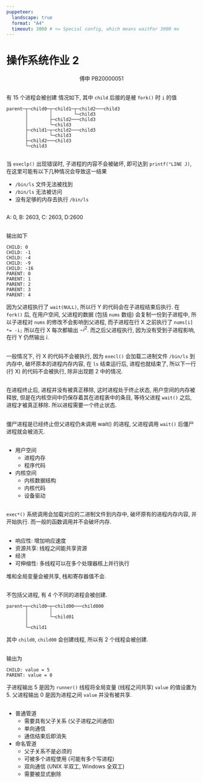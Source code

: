 ```yaml
---
puppeteer:
  landscape: true
  format: "A4"
  timeout: 3000 # <= Special config, which means waitFor 3000 ms
---
```


<!--
 Copyright (c) 2022 Fr4nk1in-USTC
 
 This software is released under the MIT License.
 https://opensource.org/licenses/MIT
-->

# 操作系统作业 2
<center>傅申 PB20000051</center>

## 
有 15 个进程会被创建
情况如下, 其中 `child` 后接的是被 `fork()` 时 `i` 的值
```plaintext
parent─┬─child0─┬─child1─┬─child2───child3
       │        │        └─child3
       │        ├─child2───child3
       │        └─child3
       ├─child1─┬─child2───child3
       │        └─child3
       ├─child2───child3
       └─child3
```
## 
当 `execlp()` 出现错误时, 子进程的内容不会被破坏, 即可达到 `printf("LINE J)`, 在这里可能有以下几种情况会导致这一结果
- `/bin/ls` 文件无法被找到
- `/bin/ls` 无法被访问
- 没有足够的内存去执行 `/bin/ls`

## 
A: 0, B: 2603, C: 2603, D:2600
## 
输出如下
```plaintext
CHILD: 0
CHILD: -1
CHILD: -4
CHILD: -9
CHILD: -16
PARENT: 0
PARENT: 1
PARENT: 2
PARENT: 3
PARENT: 4
```
因为父进程执行了 `wait(NULL)`, 所以行 Y 的代码会在子进程结束后执行.
在 `fork()` 后, 在用户空间, 父进程的数据 (包括 `nums` 数组) 会复制一份到子进程中, 所以子进程对 `nums` 的修改不会影响到父进程, 而子进程在行 X 之前执行了 `nums[i] *= -i;` 所以在行 X 每次都输出 $-i^2$. 而之后父进程执行, 因为没有受到子进程影响, 在行 Y 仍然输出 $i$.

## 
一般情况下, 行 X 的代码不会被执行, 因为 `execl()` 会加载二进制文件 `/bin/ls` 到内存中, 破坏原本的进程内存内容, 在 `ls` 结束运行后, 进程也就结束了, 所以下一行 (行 X) 的代码不会被执行, 除非出现题 2 中的情况.

## 
在进程终止后, 进程并没有被真正移除, 这时进程处于终止状态, 用户空间的内存被释放, 但是在内核空间中仍保存着其在进程表中的条目, 等待父进程 `wait()` 之后, 进程才被真正移除. 所以进程需要一个终止状态.

## 
僵尸进程是已经终止但父进程仍未调用 wait() 的进程, 父进程调用 `wait()` 后僵尸进程就会被消灭.

##  
- 用户空间
    - 进程内存
    - 程序代码
- 内核空间
    - 内核数据结构
    - 内核代码
    - 设备驱动

## 
`exec*()` 系统调用会加载对应的二进制文件到内存中, 破坏原有的进程内存内容, 并开始执行. 而一般的函数调用并不会破坏内存.

## 
- 响应性: 增加响应速度
- 资源共享: 线程之间能共享资源
- 经济
- 可伸缩性: 多线程可以在多个处理器核上并行执行

堆和全局变量会被共享, 栈和寄存器值不会.

## 
不包括父进程, 有 4 个不同的进程会被创建.
```plaintext
parent─┬─child0─┬─child00───child000
       │        │
       │        └─child01
       │
       └─child1
```
其中 `child0`, `child00` 会创建线程, 所以有 2 个线程会被创建.

## 
输出为
```plaintext
CHILD: value = 5
PARENT: value = 0
```
子进程输出 5 是因为 `runner()` 线程将全局变量 (线程之间共享) `value` 的值设置为 5.
父进程输出 0 是因为进程之间 `value` 并没有被共享.

## 
- 普通管道
    - 需要具有父子关系 (父子进程之间通信)
    - 单向通信
    - 通信结束后即消失
- 命名管道
    - 父子关系不是必须的
    - 可被多个进程使用 (可能有多个写进程)
    - 双向通信 (UNIX 半双工, Windows 全双工)
    - 需要被显式删除